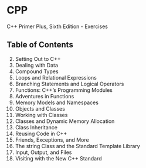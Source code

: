 # CPP
C++ Primer Plus, Sixth Edition - Exercises

## Table of Contents

2. Setting Out to C++
3. Dealing with Data
4. Compound Types
5. Loops and Relational Expressions
6. Branching Statements and Logical Operators
7. Functions: C++’s Programming Modules
8. Adventures in Functions
9. Memory Models and Namespaces
10. Objects and Classes
11. Working with Classes
12. Classes and Dynamic Memory Allocation
13. Class Inheritance
14. Reusing Code in C++
15. Friends, Exceptions, and More
16. The string Class and the Standard Template Library
17. Input, Output, and Files
18. Visiting with the New C++ Standard
